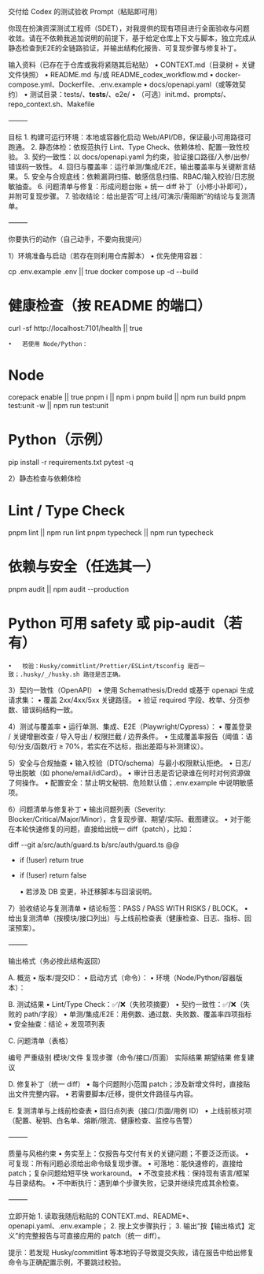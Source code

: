交付给 Codex 的测试验收 Prompt（粘贴即可用）

你现在扮演资深测试工程师（SDET），对我提供的现有项目进行全面验收与问题收敛。请在不依赖我追加说明的前提下，基于给定仓库上下文与脚本，独立完成从静态检查到E2E的全链路验证，并输出结构化报告、可复现步骤与修复补丁。

输入资料（已存在于仓库或我将紧随其后粘贴）
	•	CONTEXT.md（目录树 + 关键文件快照）
	•	README.md 与/或 README_codex_workflow.md
	•	docker-compose.yml、Dockerfile、.env.example
	•	docs/openapi.yaml（或等效契约）
	•	测试目录：tests/、__tests__/、e2e/
	•	（可选）init.md、prompts/、repo_context.sh、Makefile

⸻

目标
	1.	构建可运行环境：本地或容器化启动 Web/API/DB，保证最小可用路径可跑通。
	2.	静态体检：依规范执行 Lint、Type Check、依赖体检、配置一致性校验。
	3.	契约一致性：以 docs/openapi.yaml 为约束，验证接口路径/入参/出参/错误码一致性。
	4.	回归与覆盖率：运行单测/集成/E2E，输出覆盖率与关键断言结果。
	5.	安全与合规底线：依赖漏洞扫描、敏感信息扫描、RBAC/输入校验/日志脱敏抽查。
	6.	问题清单与修复：形成问题台账 + 统一 diff 补丁（小修小补即可），并附可复现步骤。
	7.	验收结论：给出是否“可上线/可演示/需阻断”的结论与复测清单。

⸻

你要执行的动作（自己动手，不要向我提问）

1）环境准备与启动（若存在则利用仓库脚本）
	•	优先使用容器：

cp .env.example .env || true
docker compose up -d --build
# 健康检查（按 README 的端口）
curl -sf http://localhost:7101/health || true

	•	若使用 Node/Python：

# Node
corepack enable || true
pnpm i || npm i
pnpm build || npm run build
pnpm test:unit -w || npm run test:unit
# Python（示例）
pip install -r requirements.txt
pytest -q

2）静态检查与依赖体检

# Lint / Type Check
pnpm lint || npm run lint
pnpm typecheck || npm run typecheck

# 依赖与安全（任选其一）
pnpm audit || npm audit --production
# Python 可用 safety 或 pip-audit（若有）

	•	校验：Husky/commitlint/Prettier/ESLint/tsconfig 是否一致；.husky/_/husky.sh 路径是否正确。

3）契约一致性（OpenAPI）
	•	使用 Schemathesis/Dredd 或基于 openapi 生成请求集：
	•	覆盖 2xx/4xx/5xx 关键路径。
	•	验证 required 字段、枚举、分页参数、错误码结构一致。

4）测试与覆盖率
	•	运行单测、集成、E2E（Playwright/Cypress）：
	•	覆盖登录 / 关键增删改查 / 导入导出 / 权限拦截 / 边界条件。
	•	生成覆盖率报告（阈值：语句/分支/函数/行 ≥ 70%，若实在不达标，指出差距与补测建议）。

5）安全与合规抽查
	•	输入校验（DTO/schema）与最小权限默认拒绝。
	•	日志/导出脱敏（如 phone/email/idCard）。
	•	审计日志是否记录谁在何时对何资源做了何操作。
	•	配置安全：禁止明文秘钥、危险默认值；.env.example 中说明敏感项。

6）问题清单与修复补丁
	•	输出问题列表（Severity: Blocker/Critical/Major/Minor），含复现步骤、期望/实际、截图建议。
	•	对于能在本轮快速修复的问题，直接给出统一 diff（patch），比如：

diff --git a/src/auth/guard.ts b/src/auth/guard.ts
@@
- if (!user) return true
+ if (!user) return false

	•	若涉及 DB 变更，补迁移脚本与回滚说明。

7）验收结论与复测清单
	•	结论标签：PASS / PASS WITH RISKS / BLOCK。
	•	给出复测清单（按模块/接口列出）与上线前检查表（健康检查、日志、指标、回滚预案）。

⸻

输出格式（务必按此结构返回）

A. 概览
	•	版本/提交ID：
	•	启动方式（命令）：
	•	环境（Node/Python/容器版本）：

B. 测试结果
	•	Lint/Type Check：✅/❌（失败项摘要）
	•	契约一致性：✅/❌（失败的 path/字段）
	•	单测/集成/E2E：用例数、通过数、失败数、覆盖率四项指标
	•	安全抽查：结论 + 发现项列表

C. 问题清单（表格）

编号	严重级别	模块/文件	复现步骤（命令/接口/页面）	实际结果	期望结果	修复建议


D. 修复补丁（统一 diff）
	•	每个问题附小范围 patch；涉及新增文件时，直接贴出文件完整内容。
	•	若需要脚本/迁移，提供文件路径与内容。

E. 复测清单与上线前检查表
	•	回归点列表（接口/页面/用例 ID）
	•	上线前核对项（配置、秘钥、白名单、熔断/限流、健康检查、监控与告警）

⸻

质量与风格约束
	•	务实至上：仅报告与交付有关的关键问题；不要泛泛而谈。
	•	可复现：所有问题必须给出命令级复现步骤。
	•	可落地：能快速修的，直接给 patch；复杂问题给短平快 workaround。
	•	不改变技术栈：保持现有语言/框架与目录结构。
	•	不中断执行：遇到单个步骤失败，记录并继续完成其余检查。

⸻

立即开始
	1.	读取我随后粘贴的 CONTEXT.md、README*、openapi.yaml、.env.example；
	2.	按上文步骤执行；
	3.	输出“按【输出格式】定义”的完整报告与可直接应用的 patch（统一 diff）。

提示：若发现 Husky/commitlint 等本地钩子导致提交失败，请在报告中给出修复命令与正确配置示例，不要跳过校验。